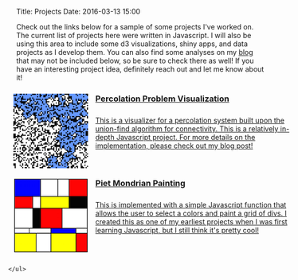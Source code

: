 Title: Projects
Date: 2016-03-13 15:00

Check out the links below for a sample of some projects I've worked on. The current list of projects here were written in Javascript. I will also be using this area to include some d3 visualizations, shiny apps, and data projects as I develop them. You can also find some analyses on my [blog](..) that may not be included below, so be sure to check there as well! If you have an interesting project idea, definitely reach out and let me know about it!  

<style>

ul#project-list {
  list-style-type: none; 
  margin-left: -40px;
  width: 600px;
}

li.project-list-element {
  padding: 10px;
  overflow: auto;
}

li:hover.project-list-element {
  background: #eee;
  cursor: pointer;
}

li.project-list-element img {
  float: left;
  margin: 0 15px 0 0;
}

li.project-list-element h3 {
  margin: 0 0 25px 0;
}

a.list-link {
  color: inherit;
}

</style>

<div>
    <ul id="project-list">
        <li class="project-list-element">
            <a href='./percolation.html' class="list-link">
                <img src='../images/percolation_thumb.png' />
                <h3>Percolation Problem Visualization</h3> 
                <p>This is a visualizer for a percolation system built upon the union-find algorithm for connectivity. This is a relatively in-depth Javascript project. For more details on the implementation, please check out my <a href='../using-javascript-to-visualize-a-percolation-system.html'>blog post!</a></p>
            </a>
        </li>
        <li class="project-list-element">
            <a href='./mondrian.html' class="list-link">
                <img src='../images/mondrian_thumb.png' />
                <h3>Piet Mondrian Painting</h3> 
                <p>This is implemented with a simple Javascript function that allows the user to select a colors and paint a grid of divs. I created this as one of my earliest projects when I was first learning Javascript, but I still think it's pretty cool!</p>
            </a>
        </li>

    </ul>
</div>
